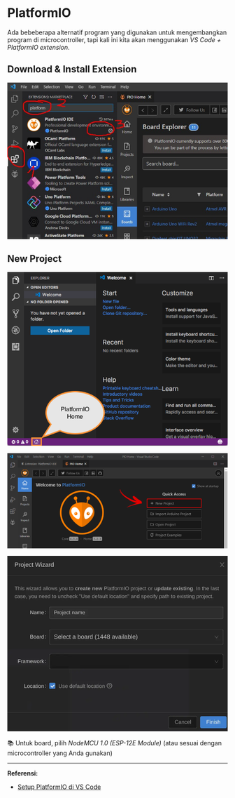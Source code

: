 # PlatformIO

Ada bebeberapa alternatif program yang digunakan untuk mengembangkan program di microcontroller, tapi kali ini kita akan menggunakan _VS Code + PlatformIO extension_.

## Download & Install Extension
![](res/platformio-1.jpg)

## New Project
![](res/platformio-2.jpg)

![](res/platformio-3.webp)

![](res/platformio-4.webp)

📚 Untuk board, pilih _NodeMCU 1.0 (ESP-12E Module)_ (atau sesuai dengan microcontroller yang Anda gunakan)

---
**Referensi:**
- [Setup PlatformIO di VS Code](https://www.anakteknik.co.id/traper/articles/kenalin-platform-io-ide-modern-untuk-embedded-device)